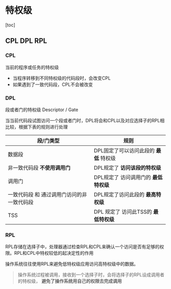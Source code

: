 # 特权级

[toc]

## CPL DPL RPL

### CPL

当前的程序或任务的特权级
- 当程序转移到不同特权级的代码段时，会改变CPL
- 如果遇到了一致代码段，CPL不会被改变

### DPL

段或者门的特权级 Descriptor / Gate

当当前代码段试图访问一个段或者门时，DPL将会和CPL以及对应选择子的RPL相比较，根据下表的规则进行处理

| 段/门类型 | 规则 |
| -------- | ---- |
| 数据段 | DPL固定了可以访问此段的 **最低** 特权级|
| 非一致代码段 **不使用调用门** | DPL规定了 **访问该段的特权级** |
| 调用门 | DPL规定了 访问调用门的 **最低特权级** |
| 一致代码段 和 通过调用门访问的非一致代码段 | DPL规定了访问此段的 **最高特权级** |
| TSS | DPL 规定了 访问此TSS的 **最低特权级** |

### RPL
RPL存储在选择子中，处理器通过检查RPL和CPL来确认一个访问是否有足够的权限。RPL和CPL中特权较低的起决定性的作用

操作系统往往使用RPL来避免低特权级应用访问高特权级中的数据。

> 操作系统过程被调用，接收到一个选择子时，会将选择子的RPL设成调用者的特权级， **避免了操作系统用自己的权限去完成调用**